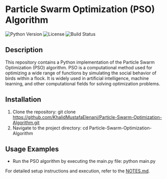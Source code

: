 # Particle Swarm Optimization (PSO) Algorithm
![Python Version](https://img.shields.io/badge/python-3.7%2B-blue)
![License](https://img.shields.io/badge/license-MIT-green)
![Build Status](https://img.shields.io/badge/build-passing-brightgreen)

## Description
This repository contains a Python implementation of the Particle Swarm Optimization (PSO) algorithm. PSO is a computational method used for optimizing a wide range of functions by simulating the social behavior of birds within a flock. It is widely used in artificial intelligence, machine learning, and other computational fields for solving optimization problems.

## Installation
1. Clone the repository: git clone https://github.com/KhalidMustafaElenani/Particle-Swarm-Optimization-Algorithm.git
2. Navigate to the project directory: cd Particle-Swarm-Optimization-Algorithm

## Usage Examples
  - Run the PSO algorithm by executing the main.py file: python main.py



For detailed setup instructions and execution, refer to the [NOTES.md](NOTES.md).
